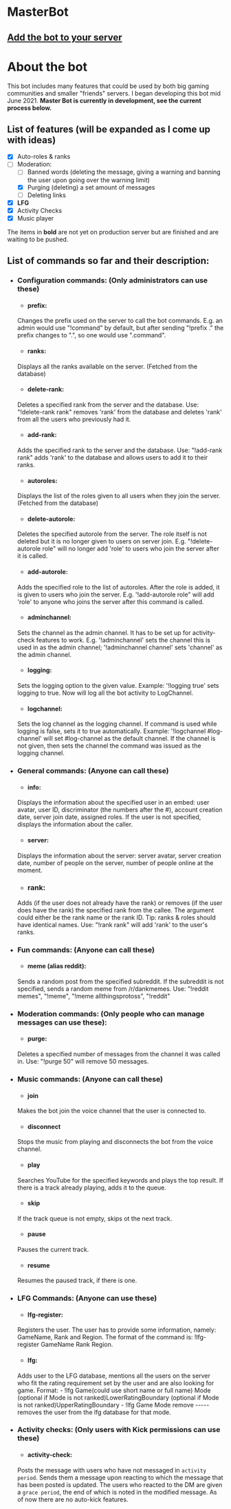 # MasterBot
## **[Add the bot to your server](https://discord.com/api/oauth2/authorize?client_id=855773619174768641&permissions=8&scope=bot)**
# About the bot
This bot includes many features that could be used by both big gaming communities and smaller "friends" servers. I began developing this bot mid June 2021.
**Master Bot is currently in development, see the current process below.**

## List of features (will be expanded as I come up with ideas)
- [x] Auto-roles & ranks
- [ ] Moderation:
    - [ ] Banned words (deleting the message, giving a warning and banning the user upon going over the warning limit)
    - [x] Purging (deleting) a set amount of messages 
    - [ ] Deleting links
- [x] **LFG**
- [x] Activity Checks
- [x] Music player

The items in **bold** are not yet on production server but are finished and are waiting to be pushed.
## List of commands so far and their description:
* ### Configuration commands: (Only administrators can use these)
    * #### prefix:
    Changes the prefix used on the server to call the bot commands. E.g. an admin would use "!command" by default, but after sending "!prefix ." the prefix changes to ".", so one would use ".command".

    * #### ranks:
    Displays all the ranks available on the server. (Fetched from the database)
    * #### delete-rank:
    Deletes a specified rank from the server and the database. Use: "!delete-rank rank" removes 'rank' from the database and deletes 'rank' from all the users who previously had it.
    * #### add-rank:
    Adds the specified rank to the server and the database. Use: "!add-rank rank" adds 'rank' to the database and allows users to add it to their ranks.
    * #### autoroles:
    Displays the list of the roles given to all users when they join the server. (Fetched from the database)
    * #### delete-autorole:
    Deletes the specified autorole from the server. The role itself is not deleted but it is no longer given to users on server join. E.g. "!delete-autorole role"  will no longer add 'role' to users who join the server after it is called.
    * #### add-autorole:
    Adds the specified role to the list of autoroles. After the role is added, it is given to users who join the server. E.g. '!add-autorole role" will add 'role' to anyone who joins the server after this command is called.
    * #### adminchannel:
    Sets the channel as the admin channel. It has to be set up for activity-check features to work. E.g. '!adminchannel' sets the channel this is used in as the admin channel; '!adminchannel channel' sets 'channel' as the admin channel.

    * #### logging:
    Sets the logging option to the given value. Example: '!logging true' sets logging to true. Now will log all the bot activity to LogChannel.
    * #### logchannel:
    Sets the log channel as the logging channel. If command is used while logging is false, sets it to true automatically. Example: '!logchannel #log-channel' will set #log-channel as the default channel. If the channel is not given, then sets the channel the command was issued as the logging channel.  

* ### General commands: (Anyone can call these)
    * #### info:
    Displays the information about the specified user in an embed: user avatar, user ID, discriminator (the numbers after the #), account creation date, server join date, assigned roles. If the user is not specified, displays the information about the caller.

    * #### server:
    Displays the information about the server: server avatar, server creation date, number of people on the server, number of people online at the moment.

    * ### rank:
    Adds (if the user does not already have the rank) or removes (if the user does have the rank) the specified rank from the callee. The argument could either be the rank name or the rank ID. Tip: ranks & roles should have identical names. Use: "!rank rank" will add 'rank' to the user's ranks.

* ### Fun commands: (Anyone can call these)
    * #### meme (alias reddit):
    Sends a random post from the specified subreddit. If the subreddit is not specified, sends a random meme from /r/dankmemes. Use: "!reddit memes", "!meme", "!meme allthingsprotoss", "!reddit"

* ### Moderation commands: (Only people who can manage messages can use these):
    * #### purge:
    Deletes a specified number of messages from the channel it was called in. Use: "!purge 50" will remove 50 messages.

* ### Music commands: (Anyone can call these)
    * #### join
    Makes the bot join the voice channel that the user is connected to.
    * #### disconnect
    Stops the music from playing and disconnects the bot from the voice channel.
    * #### play
    Searches YouTube for the specified keywords and plays the top result. If there is a track already playing, adds it to the queue.
    * #### skip
    If the track queue is not empty, skips ot the next track.
    * #### pause
    Pauses the current track.
    * #### resume
    Resumes the paused track, if there is one.

* ### LFG Commands: (Anyone can use these)
    * #### lfg-register:
    Registers the user. The user has to provide some information, namely: GameName, Rank and Region. The format of the command is: !lfg-register GameName Rank Region.

    * #### lfg:
    Adds user to the LFG database, mentions all the users on the server who fit the rating requirement set by the user and are also looking for game. Format:
        - !lfg Game(could use short name or full name) Mode (optional if Mode is not ranked)LowerRatingBoundary (optional if Mode is not ranked)UpperRatingBoundary
        - !lfg Game Mode remove ----- removes the user from the lfg database for that mode. 

* ### Activity checks: (Only users with Kick permissions can use these)
    * #### activity-check:
    Posts the message with users who have not messaged in `activity period`. Sends them a message upon reacting to which the message that has been posted is updated. The users who reacted to the DM are given a `grace period`, the end of which is noted in the modified message. As of now there are no auto-kick features. 